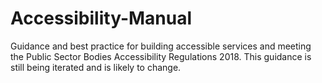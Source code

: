 # Accessibility-Manual
Guidance and best practice for building accessible services and meeting the Public Sector Bodies Accessibility Regulations 2018.  This guidance is still being iterated and is likely to change.

